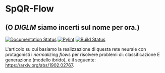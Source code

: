 # SpQR-Flow
## (O *DIGLM* siamo incerti sul nome per ora.)


[![Documentation Status](https://readthedocs.org/projects/spqr-flow/badge/?version=latest)](https://spqr-flow.readthedocs.io/en/latest/?badge=latest)
[![Pylint](https://github.com/MarcoRiggirello/SpQR-Flow/actions/workflows/pylint.yml/badge.svg)](https://github.com/MarcoRiggirello/SpQR-Flow/actions/workflows/pylint.yml)
[![Build Status](https://app.travis-ci.com/MarcoRiggirello/SpQR-Flow.svg?branch=main)](https://app.travis-ci.com/MarcoRiggirello/SpQR-Flow)

L'articolo su cui basiamo la realizzazione di questa rete neurale con protagonisti
i *normalizing flows* per risolvere problemi di:
classificazione E generazione (modello ibrido),
è il seguente: https://arxiv.org/abs/1902.02767.

